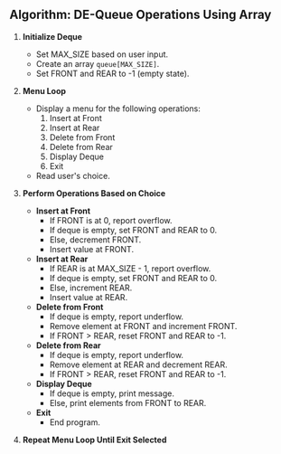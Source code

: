 ## Algorithm: DE-Queue Operations Using Array

1. **Initialize Deque**
   - Set MAX_SIZE based on user input.
   - Create an array `queue[MAX_SIZE]`.
   - Set FRONT and REAR to -1 (empty state).

2. **Menu Loop**
   - Display a menu for the following operations:
     1. Insert at Front
     2. Insert at Rear
     3. Delete from Front
     4. Delete from Rear
     5. Display Deque
     6. Exit
   - Read user's choice.

3. **Perform Operations Based on Choice**
   - **Insert at Front**
     - If FRONT is at 0, report overflow.
     - If deque is empty, set FRONT and REAR to 0.
     - Else, decrement FRONT.
     - Insert value at FRONT.
   - **Insert at Rear**
     - If REAR is at MAX_SIZE - 1, report overflow.
     - If deque is empty, set FRONT and REAR to 0.
     - Else, increment REAR.
     - Insert value at REAR.
   - **Delete from Front**
     - If deque is empty, report underflow.
     - Remove element at FRONT and increment FRONT.
     - If FRONT > REAR, reset FRONT and REAR to -1.
   - **Delete from Rear**
     - If deque is empty, report underflow.
     - Remove element at REAR and decrement REAR.
     - If FRONT > REAR, reset FRONT and REAR to -1.
   - **Display Deque**
     - If deque is empty, print message.
     - Else, print elements from FRONT to REAR.
   - **Exit**
     - End program.

4. **Repeat Menu Loop Until Exit Selected**
